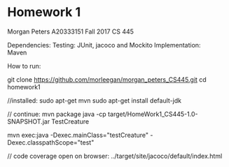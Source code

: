 # Homework 1
Morgan Peters 
A20333151
Fall 2017 CS 445

Dependencies:
 Testing: 
    JUnit, jacoco and Mockito 
 Implementation:   
    Maven 

How to run: 

git clone https://github.com/morleegan/morgan_peters_CS445.git
cd homework1 

//installed: 
sudo apt-get mvn 
sudo apt-get install default-jdk 

// continue:
mvn package 
java -cp target/HomeWork1_CS445-1.0-SNAPSHOT.jar TestCreature

mvn exec:java -Dexec.mainClass="testCreature" -Dexec.classpathScope="test"

// code coverage 
open on browser: ../target/site/jacoco/default/index.html 